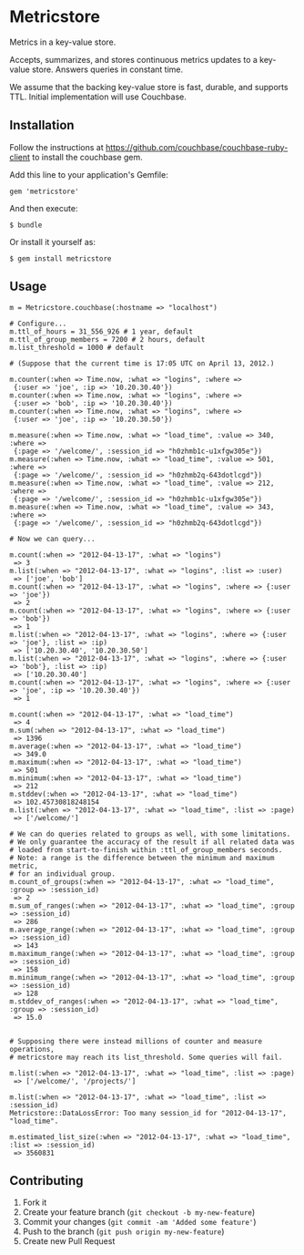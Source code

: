 # Metricstore

Metrics in a key-value store.

Accepts, summarizes, and stores continuous metrics updates to a key-value store.
Answers queries in constant time.

We assume that the backing key-value store is fast, durable, and supports TTL.
Initial implementation will use Couchbase.

## Installation

Follow the instructions at https://github.com/couchbase/couchbase-ruby-client
to install the couchbase gem.

Add this line to your application's Gemfile:

    gem 'metricstore'

And then execute:

    $ bundle

Or install it yourself as:

    $ gem install metricstore

## Usage

    m = Metricstore.couchbase(:hostname => "localhost")

    # Configure...
    m.ttl_of_hours = 31_556_926 # 1 year, default
    m.ttl_of_group_members = 7200 # 2 hours, default
    m.list_threshold = 1000 # default

    # (Suppose that the current time is 17:05 UTC on April 13, 2012.)

    m.counter(:when => Time.now, :what => "logins", :where =>
     {:user => 'joe', :ip => '10.20.30.40'})
    m.counter(:when => Time.now, :what => "logins", :where =>
     {:user => 'bob', :ip => '10.20.30.40'})
    m.counter(:when => Time.now, :what => "logins", :where =>
     {:user => 'joe', :ip => '10.20.30.50'})

    m.measure(:when => Time.now, :what => "load_time", :value => 340, :where =>
     {:page => '/welcome/', :session_id => "h0zhmb1c-u1xfgw305e"})
    m.measure(:when => Time.now, :what => "load_time", :value => 501, :where =>
     {:page => '/welcome/', :session_id => "h0zhmb2q-643dotlcgd"})
    m.measure(:when => Time.now, :what => "load_time", :value => 212, :where =>
     {:page => '/welcome/', :session_id => "h0zhmb1c-u1xfgw305e"})
    m.measure(:when => Time.now, :what => "load_time", :value => 343, :where =>
     {:page => '/welcome/', :session_id => "h0zhmb2q-643dotlcgd"})

    # Now we can query...

    m.count(:when => "2012-04-13-17", :what => "logins")
     => 3
    m.list(:when => "2012-04-13-17", :what => "logins", :list => :user)
     => ['joe', 'bob']
    m.count(:when => "2012-04-13-17", :what => "logins", :where => {:user => 'joe'})
     => 2
    m.count(:when => "2012-04-13-17", :what => "logins", :where => {:user => 'bob'})
     => 1
    m.list(:when => "2012-04-13-17", :what => "logins", :where => {:user => 'joe'}, :list => :ip)
     => ['10.20.30.40', '10.20.30.50']
    m.list(:when => "2012-04-13-17", :what => "logins", :where => {:user => 'bob'}, :list => :ip)
     => ['10.20.30.40']
    m.count(:when => "2012-04-13-17", :what => "logins", :where => {:user => 'joe', :ip => '10.20.30.40'})
     => 1

    m.count(:when => "2012-04-13-17", :what => "load_time")
     => 4
    m.sum(:when => "2012-04-13-17", :what => "load_time")
     => 1396
    m.average(:when => "2012-04-13-17", :what => "load_time")
     => 349.0
    m.maximum(:when => "2012-04-13-17", :what => "load_time")
     => 501
    m.minimum(:when => "2012-04-13-17", :what => "load_time")
     => 212
    m.stddev(:when => "2012-04-13-17", :what => "load_time")
     => 102.45730818248154
    m.list(:when => "2012-04-13-17", :what => "load_time", :list => :page)
     => ['/welcome/']

    # We can do queries related to groups as well, with some limitations.
    # We only guarantee the accuracy of the result if all related data was
    # loaded from start-to-finish within :ttl_of_group_members seconds.
    # Note: a range is the difference between the minimum and maximum metric,
    # for an individual group.
    m.count_of_groups(:when => "2012-04-13-17", :what => "load_time", :group => :session_id)
     => 2
    m.sum_of_ranges(:when => "2012-04-13-17", :what => "load_time", :group => :session_id)
     => 286
    m.average_range(:when => "2012-04-13-17", :what => "load_time", :group => :session_id)
     => 143
    m.maximum_range(:when => "2012-04-13-17", :what => "load_time", :group => :session_id)
     => 158
    m.minimum_range(:when => "2012-04-13-17", :what => "load_time", :group => :session_id)
     => 128
    m.stddev_of_ranges(:when => "2012-04-13-17", :what => "load_time", :group => :session_id)
     => 15.0


    # Supposing there were instead millions of counter and measure operations,
    # metricstore may reach its list_threshold. Some queries will fail.

    m.list(:when => "2012-04-13-17", :what => "load_time", :list => :page)
     => ['/welcome/', '/projects/']

    m.list(:when => "2012-04-13-17", :what => "load_time", :list => :session_id)
    Metricstore::DataLossError: Too many session_id for "2012-04-13-17", "load_time".

    m.estimated_list_size(:when => "2012-04-13-17", :what => "load_time", :list => :session_id)
     => 3560831


## Contributing

1. Fork it
2. Create your feature branch (`git checkout -b my-new-feature`)
3. Commit your changes (`git commit -am 'Added some feature'`)
4. Push to the branch (`git push origin my-new-feature`)
5. Create new Pull Request
